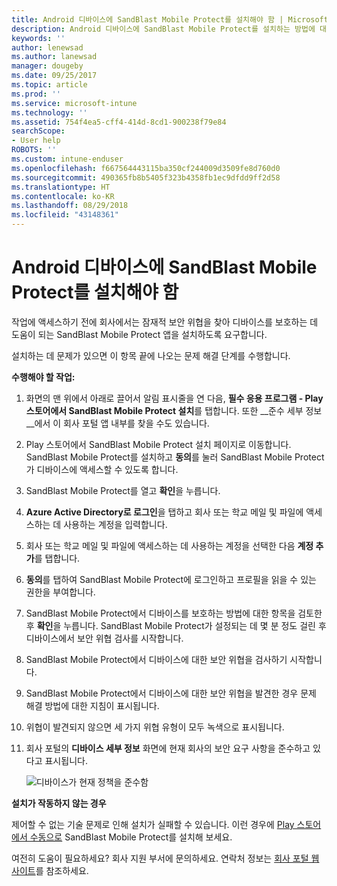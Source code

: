 ```yaml
---
title: Android 디바이스에 SandBlast Mobile Protect를 설치해야 함 | Microsoft Docs
description: Android 디바이스에 SandBlast Mobile Protect를 설치하는 방법에 대해 알아봅니다.
keywords: ''
author: lenewsad
ms.author: lanewsad
manager: dougeby
ms.date: 09/25/2017
ms.topic: article
ms.prod: ''
ms.service: microsoft-intune
ms.technology: ''
ms.assetid: 754f4ea5-cff4-414d-8cd1-900238f79e84
searchScope:
- User help
ROBOTS: ''
ms.custom: intune-enduser
ms.openlocfilehash: f667564443115ba350cf244009d3509fe8d760d0
ms.sourcegitcommit: 490365fb8b5405f323b4358fb1ec9dfdd9ff2d58
ms.translationtype: HT
ms.contentlocale: ko-KR
ms.lasthandoff: 08/29/2018
ms.locfileid: "43148361"
---
```

# <a name="you-need-to-install-sandblast-mobile-protect-on-your-android-device"></a>Android 디바이스에 SandBlast Mobile Protect를 설치해야 함

작업에 액세스하기 전에 회사에서는 잠재적 보안 위협을 찾아 디바이스를 보호하는 데 도움이 되는 SandBlast Mobile Protect 앱을 설치하도록 요구합니다.

설치하는 데 문제가 있으면 이 항목 끝에 나오는 문제 해결 단계를 수행합니다.

**수행해야 할 작업:**

1. 화면의 맨 위에서 아래로 끌어서 알림 표시줄을 연 다음, **필수 응용 프로그램 - Play 스토어에서 SandBlast Mobile Protect 설치**를 탭합니다. 또한 __준수 세부 정보__에서 이 회사 포털 앱 내부를 찾을 수도 있습니다.

2. Play 스토어에서 SandBlast Mobile Protect 설치 페이지로 이동합니다. SandBlast Mobile Protect를 설치하고 **동의**를 눌러 SandBlast Mobile Protect가 디바이스에 액세스할 수 있도록 합니다.

3. SandBlast Mobile Protect를 열고 **확인**을 누릅니다.

4. **Azure Active Directory로 로그인**을 탭하고 회사 또는 학교 메일 및 파일에 액세스하는 데 사용하는 계정을 입력합니다.

5. 회사 또는 학교 메일 및 파일에 액세스하는 데 사용하는 계정을 선택한 다음 **계정 추가**를 탭합니다.

6. **동의**를 탭하여 SandBlast Mobile Protect에 로그인하고 프로필을 읽을 수 있는 권한을 부여합니다.

7. SandBlast Mobile Protect에서 디바이스를 보호하는 방법에 대한 항목을 검토한 후 **확인**을 누릅니다. SandBlast Mobile Protect가 설정되는 데 몇 분 정도 걸린 후 디바이스에서 보안 위협 검사를 시작합니다.

8. SandBlast Mobile Protect에서 디바이스에 대한 보안 위협을 검사하기 시작합니다.

9.  SandBlast Mobile Protect에서 디바이스에 대한 보안 위협을 발견한 경우 문제 해결 방법에 대한 지침이 표시됩니다.

10.  위협이 발견되지 않으면 세 가지 위협 유형이 모두 녹색으로 표시됩니다.

11. 회사 포털의 **디바이스 세부 정보** 화면에 현재 회사의 보안 요구 사항을 준수하고 있다고 표시됩니다.

    ![디바이스가 현재 정책을 준수함](./media/mtd-device-now-compliant-android.png)

**설치가 작동하지 않는 경우**

제어할 수 없는 기술 문제로 인해 설치가 실패할 수 있습니다. 이런 경우에 [Play 스토어에서 수동으로](https://play.google.com/store/apps/details?id=com.lacoon.security.fox) SandBlast Mobile Protect를 설치해 보세요.

여전히 도움이 필요하세요? 회사 지원 부서에 문의하세요. 연락처 정보는 [회사 포털 웹 사이트](https://go.microsoft.com/fwlink/?linkid=2010980)를 참조하세요.
